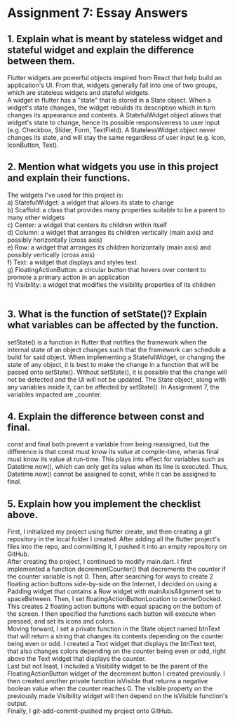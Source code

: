 # Assignment 7: Essay Answers

## 1. Explain what is meant by stateless widget and stateful widget and explain the difference between them.
Flutter widgets are powerful objects inspired from React that help build an application's UI. From that, widgets generally fall into one of two groups, which are stateless widgets and stateful widgets. <br>
A widget in flutter has a "state" that is stored in a State object. When a widget's state changes, the widget rebuilds its description which in turn changes its appearance and contents. A StatefulWidget object allows that widget's state to change, hence its possible responsiveness to user input (e.g. Checkbox, Slider, Form, TextField). A StatelessWidget object never changes its state, and will stay the same regardless of user input (e.g. Icon, IconButton, Text). <br>

## 2. Mention what widgets you use in this project and explain their functions.
The widgets I've used for this project is: <br>
a) StatefulWidget: a widget that allows its state to change <br>
b) Scaffold: a class that provides many properties suitable to be a parent to many other widgets <br>
c) Center: a widget that centers its children within itself <br>
d) Column: a widget that arranges its children vertically (main axis) and possibly horizontally (cross axis) <br>
e) Row: a widget that arranges its children horizontally (main axis) and possibly vertically (cross axis) <br>
f) Text: a widget that displays and styles text <br>
g) FloatingActionButton: a circular button that hovers over content to promote a primary action in an application <br>
h) Visibility: a widget that modifies the visibility properties of its children <br>
<br>

## 3. What is the function of setState()? Explain what variables can be affected by the function.
setState() is a function in flutter that notifies the framework when the internal state of an object changes such that the framework can schedule a build for said object. When implementing a StatefulWidget, or changing the state of any object, it is best to make the change in a function that will be passed onto setState().
Without setState(), it is possible that the change will not be detected and the UI will not be updated.
The State object, along with any variables inside it, can be affected by setState(). In Assignment 7, the variables impacted are _counter. <br>

## 4. Explain the difference between const and final.
const and final both prevent a variable from being reassigned, but the difference is that const must know its value at compile-time, wheras final must know its value at run-time. This plays into effect for variables such as Datetime.now(), which can only get its value when its line is executed. Thus, Datetime.now() cannot be assigned to const, while it can be assigned to final. <br>

## 5. Explain how you implement the checklist above.
First, I initialized my project using flutter create, and then creating a git repository in the local folder I created. After adding all the flutter project's files into the repo, and committing it, I pushed it into an empty repository on GitHub. <br>
After creating the project, I continued to modify main.dart. I first implemented a function decrementCounter() that decrements the counter if the counter variable is not 0. Then, after searching for ways to create 2 floating action buttons side-by-side on the Internet, I decided on using a Padding widget that contains a Row widget with mainAxisAlignment set to spaceBetween. Then, I set floatingActionButtonLocation to centerDocked. This creates 2 floating action buttons with equal spacing on the bottom of the screen. I then specified the functions each button will execute when pressed, and set its icons and colors. <br>
Moving forward, I set a private function in the State object named btnText that will return a string that changes its contents depending on the counter being even or odd. I created a Text widget that displays the btnText text, that also changes colors depending on the counter being even or odd, right above the Text widget that displays the counter. <br>
Last but not least, I included a Visibility widget to be the parent of the FloatingActionButton widget of the decrement button I created previously. I then created another private function isVisible that returns a negative boolean value when the counter reaches 0. The visible property on the previously made Visibility widget will then depend on the isVisible function's output. <br>
Finally, I git-add-commit-pushed my project onto GitHub.



